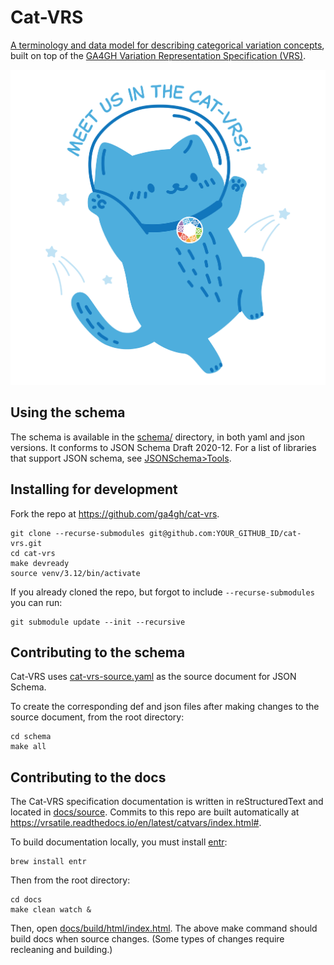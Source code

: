 # Cat-VRS

[A terminology and data model for describing categorical variation concepts](https://vrsatile.readthedocs.io/en/latest/catvars/index.html), built on top of the
[GA4GH Variation Representation Specification (VRS)](https://vrs.ga4gh.org).

![image](docs/source/images/cat-vrs-transparent-bg.png)

## Using the schema

The schema is available in the [schema/](./schema/) directory, in both yaml and json versions. It conforms to JSON Schema Draft 2020-12. For a list of
libraries that support JSON schema, see
[JSONSchema>Tools](https://json-schema.org/tools).

## Installing for development

Fork the repo at <https://github.com/ga4gh/cat-vrs>.

    git clone --recurse-submodules git@github.com:YOUR_GITHUB_ID/cat-vrs.git
    cd cat-vrs
    make devready
    source venv/3.12/bin/activate

If you already cloned the repo, but forgot to include `--recurse-submodules` you can run:

    git submodule update --init --recursive

## Contributing to the schema

Cat-VRS uses [cat-vrs-source.yaml](./schema/cat-vrs/cat-vrs-source.yaml) as the source
document for JSON Schema.

To create the corresponding def and json files after making changes to the source
document, from the root directory:

    cd schema
    make all

## Contributing to the docs

The Cat-VRS specification documentation is written in reStructuredText and located in
[docs/source](docs/source/). Commits to this repo are built automatically at
<https://vrsatile.readthedocs.io/en/latest/catvars/index.html#>.

To build documentation locally, you must install [entr](https://eradman.com/entrproject/):

    brew install entr

Then from the root directory:

    cd docs
    make clean watch &

Then, open [docs/build/html/index.html](./docs/build/html/index.html). The above make
command should build docs when source changes. (Some types of changes require recleaning and building.)
